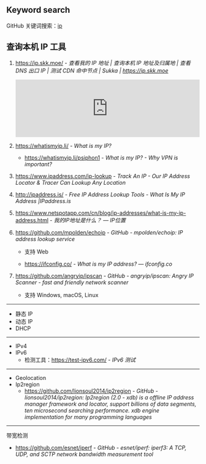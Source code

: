 ## Keyword search

GitHub 关键词搜索：[ip](https://github.com/search?q=ip)

## 查询本机 IP 工具

1. https://ip.skk.moe/ - *查看我的 IP 地址 | 查询本机 IP 地址及归属地 | 查看 DNS 出口 IP | 测试 CDN 命中节点 | Sukka | https://ip.skk.moe*
   
   <iframe src="https://ip.skk.moe/simple" style="width: 100%; border: 0"></iframe>
   
2. https://whatismyip.li/ - *What is my IP?*

   - https://whatismyip.li/psiphon1 - _What is my IP? - Why VPN is important?_

3. https://www.ipaddress.com/ip-lookup - _Track An IP - Our IP Address Locator & Tracer Can Lookup Any Location_

4. http://ipaddress.is/ - _Free IP Address Lookup Tools - What Is My IP Address |IPaddress.is_

5. https://www.netspotapp.com/cn/blog/ip-addresses/what-is-my-ip-address.html - *我的IP地址是什么？ — IP位置*

6. https://github.com/mpolden/echoip - *GitHub - mpolden/echoip: IP address lookup service*

   - 支持 Web

   - https://ifconfig.co/ - *What is my IP address? — ifconfig.co*

7. https://github.com/angryip/ipscan - *GitHub - angryip/ipscan: Angry IP Scanner - fast and friendly network scanner*

   - 支持 Windows, macOS, Linux


----

- 静态 IP
- 动态 IP
- DHCP

----

- IPv4
- IPv6
    - 检测工具：https://test-ipv6.com/ - *IPv6 测试*

----

- Geolocation
- Ip2region
    - https://github.com/lionsoul2014/ip2region - *GitHub - lionsoul2014/ip2region: Ip2region (2.0 - xdb) is a offline IP address manager framework and locator, support billions of data segments, ten microsecond searching performance. xdb engine implementation for many programming languages*

----

带宽检测
- https://github.com/esnet/iperf - *GitHub - esnet/iperf: iperf3: A TCP, UDP, and SCTP network bandwidth measurement tool*